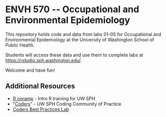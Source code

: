 # ENVH 570 -- Occupational and Environmental Epidemiology

This repository holds code and data from labs 01-05 for Occupational and Environmental Epidemiology at the University of Washington School of Public Health.

Students will access these data and use them to complete labs at https://rstudio.sph.washington.edu/.

Welcome and have fun!

## Additional Resources

- [R onramp](https://github.com/deohs/r_onramp) - Intro R training for UW SPH
- "[Coders](https://github.com/deohs/coders)" - UW SPH Coding Community of Practice
- [Coders Best Practices Lab](https://github.com/deohs/coders/tree/main/demos/best_practice) 
